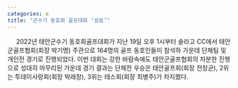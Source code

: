 ```yaml
---
categories: e
title: "군수기 동호회 골프대회 ‘성료’"
---
```

&nbsp;&nbsp;&nbsp;&nbsp; 2022년 태안군수기 동호회골프대회가 지난 19일 오후 1시부터 솔라고 CC에서 태안군골프협회(회장 박기명) 주관으로 164명의 골프 동호인들이 참석하 가운데 단체팀 및 개인전 경기로 진행되었다.																						이번 대회는 강한 바람속에도 태안군골프협회의 차분한 진행으로 성대히 마무리된 가운데 경기 결과는 단체전 우승은 태안골프회(회장 전창균), 2위는 투데이사랑회(회장 박래창), 3위는 태스회(회장 최병주)가 차지했다. 